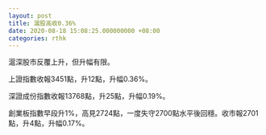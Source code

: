 ```yaml
---
layout: post
title: 滬股高收0.36%
date: 2020-08-18 15:08:25.000000000 +08:00
categories: rthk
---
```


滬深股市反覆上升，但升幅有限。

上證指數收報3451點，升12點，升幅0.36%。

深證成份指數收報13768點，升25點，升幅0.19%。

創業板指數早段升1%，高見2724點，一度失守2700點水平後回穩。收市報2701點，升4點，升幅0.17%。

